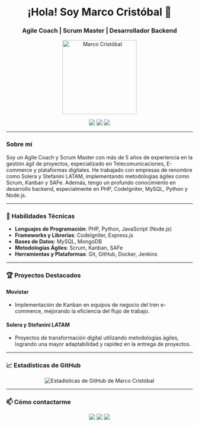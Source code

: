 <h1 align="center">¡Hola! Soy Marco Cristóbal 👋</h1>

<h3 align="center">Agile Coach | Scrum Master | Desarrollador Backend</h3>

<p align="center">
  <img src="https://avatars.githubusercontent.com/u/1091238?s=400&u=a0330aecb1cfe1ebd0ee73682c8ab97239ace767&v=4" alt="Marco Cristóbal" width="200" height="200">
</p>

<p align="center">
  <a href="https://www.linkedin.com/in/marco-cristobal/"><img src="https://img.shields.io/badge/LinkedIn-0077B5?style=for-the-badge&logo=linkedin&logoColor=white"></a>
  <a href="https://www.instagram.com/marcocristobald/"><img src="https://img.shields.io/badge/Instagram-E4405F?style=for-the-badge&logo=instagram&logoColor=white"></a>
  <a href="mailto:marco.cristobal.d@gmail.com"><img src="https://img.shields.io/badge/Email-D14836?style=for-the-badge&logo=gmail&logoColor=white"></a>
</p>

---

### Sobre mí

Soy un Agile Coach y Scrum Master con más de 5 años de experiencia en la gestión ágil de proyectos, especializado en Telecomunicaciones, E-commerce y plataformas digitales. He trabajado con empresas de renombre como Solera y Stefanini LATAM, implementando metodologías ágiles como Scrum, Kanban y SAFe. Además, tengo un profundo conocimiento en desarrollo backend, especialmente en PHP, CodeIgniter, MySQL, Python y Node.js.

---

### 🚀 Habilidades Técnicas

- **Lenguajes de Programación**: PHP, Python, JavaScript (Node.js)
- **Frameworks y Librerías**: CodeIgniter, Express.js
- **Bases de Datos**: MySQL, MongoDB
- **Metodologías Ágiles**: Scrum, Kanban, SAFe
- **Herramientas y Plataformas**: Git, GitHub, Docker, Jenkins

---

### 🏆 Proyectos Destacados

#### Movistar
- Implementación de Kanban en equipos de negocio del tren e-commerce, mejorando la eficiencia del flujo de trabajo.

#### Solera y Stefanini LATAM
- Proyectos de transformación digital utilizando metodologías ágiles, logrando una mayor adaptabilidad y rapidez en la entrega de proyectos.

---

### 📈 Estadísticas de GitHub

<p align="center">
  <img src="https://github-readme-stats.vercel.app/api?username=tu-usuario&show_icons=true&theme=radical" alt="Estadísticas de GitHub de Marco Cristóbal">
</p>

---

### 📫 Cómo contactarme

<p align="center">
  <a href="https://www.linkedin.com/in/marco-cristobal/"><img src="https://img.shields.io/badge/LinkedIn-0077B5?style=for-the-badge&logo=linkedin&logoColor=white"></a>
  <a href="https://www.instagram.com/marcocristobald/"><img src="https://img.shields.io/badge/Instagram-E4405F?style=for-the-badge&logo=instagram&logoColor=white"></a>
  <a href="mailto:marco.cristobal.d@gmail.com"><img src="https://img.shields.io/badge/Email-D14836?style=for-the-badge&logo=gmail&logoColor=white"></a>
</p>
